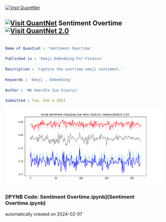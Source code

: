 [<img src="https://github.com/QuantLet/Styleguide-and-FAQ/blob/master/pictures/banner.png" width="1100" alt="Visit QuantNet">](http://quantlet.de/)

## [<img src="https://github.com/QuantLet/Styleguide-and-FAQ/blob/master/pictures/qloqo.png" alt="Visit QuantNet">](http://quantlet.de/) **Sentiment Overtime** [<img src="https://github.com/QuantLet/Styleguide-and-FAQ/blob/master/pictures/QN2.png" width="60" alt="Visit QuantNet 2.0">](http://quantlet.de/)

```yaml

Name of QuantLet : 'Sentiment Overtime'

Published in : 'Emoji-Embedding-For-Finance' 

Description : 'Capture the overtime emoji sentiment.'

Keywords : 'Emoji , Embedding'

Author : 'WK Haerdle Zuo Xiaorui'

Submitted : Tue, Feb 6 2023
```

![Picture1](sentiment.png)

### [IPYNB Code: Sentiment Overtime.ipynb](Sentiment Overtime.ipynb)


automatically created on 2024-02-07